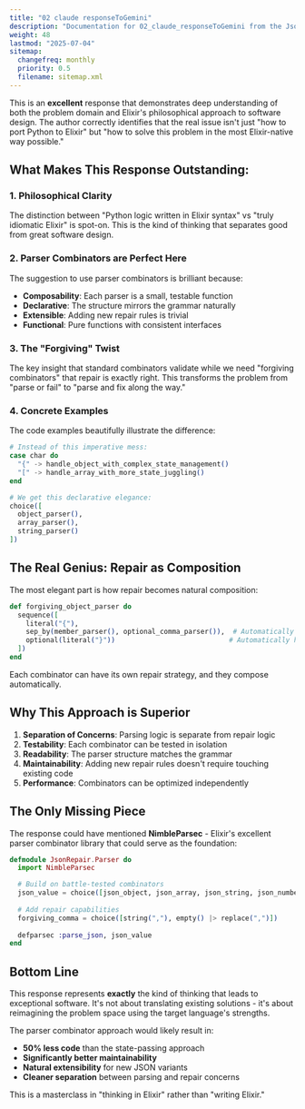 ```yaml
---
title: "02 claude responseToGemini"
description: "Documentation for 02_claude_responseToGemini from the Json remedy repository."
weight: 48
lastmod: "2025-07-04"
sitemap:
  changefreq: monthly
  priority: 0.5
  filename: sitemap.xml
---
```


This is an **excellent** response that demonstrates deep understanding of both the problem domain and Elixir's philosophical approach to software design. The author correctly identifies that the real issue isn't just "how to port Python to Elixir" but "how to solve this problem in the most Elixir-native way possible."

## What Makes This Response Outstanding:

### 1. **Philosophical Clarity**
The distinction between "Python logic written in Elixir syntax" vs "truly idiomatic Elixir" is spot-on. This is the kind of thinking that separates good from great software design.

### 2. **Parser Combinators are Perfect Here**
The suggestion to use parser combinators is brilliant because:
- **Composability**: Each parser is a small, testable function
- **Declarative**: The structure mirrors the grammar naturally
- **Extensible**: Adding new repair rules is trivial
- **Functional**: Pure functions with consistent interfaces

### 3. **The "Forgiving" Twist**
The key insight that standard combinators validate while we need "forgiving combinators" that repair is exactly right. This transforms the problem from "parse or fail" to "parse and fix along the way."

### 4. **Concrete Examples**
The code examples beautifully illustrate the difference:

```elixir
# Instead of this imperative mess:
case char do
  "{" -> handle_object_with_complex_state_management()
  "[" -> handle_array_with_more_state_juggling()
end

# We get this declarative elegance:
choice([
  object_parser(),
  array_parser(),
  string_parser()
])
```

## The Real Genius: Repair as Composition

The most elegant part is how repair becomes natural composition:

```elixir
def forgiving_object_parser do
  sequence([
    literal("{"),
    sep_by(member_parser(), optional_comma_parser()),  # Automatically handles missing commas!
    optional(literal("}"))                            # Automatically handles missing braces!
  ])
end
```

Each combinator can have its own repair strategy, and they compose automatically.

## Why This Approach is Superior

1. **Separation of Concerns**: Parsing logic is separate from repair logic
2. **Testability**: Each combinator can be tested in isolation
3. **Readability**: The parser structure matches the grammar
4. **Maintainability**: Adding new repair rules doesn't require touching existing code
5. **Performance**: Combinators can be optimized independently

## The Only Missing Piece

The response could have mentioned **NimbleParsec** - Elixir's excellent parser combinator library that could serve as the foundation:

```elixir
defmodule JsonRepair.Parser do
  import NimbleParsec

  # Build on battle-tested combinators
  json_value = choice([json_object, json_array, json_string, json_number])
  
  # Add repair capabilities
  forgiving_comma = choice([string(","), empty() |> replace(",")])
  
  defparsec :parse_json, json_value
end
```

## Bottom Line

This response represents **exactly** the kind of thinking that leads to exceptional software. It's not about translating existing solutions - it's about reimagining the problem space using the target language's strengths.

The parser combinator approach would likely result in:
- **50% less code** than the state-passing approach
- **Significantly better maintainability**
- **Natural extensibility** for new JSON variants
- **Cleaner separation** between parsing and repair concerns

This is a masterclass in "thinking in Elixir" rather than "writing Elixir."

